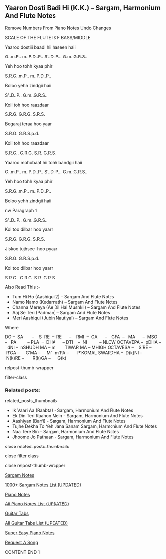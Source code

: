 
## Yaaron Dosti Badi Hi (K.K.) – Sargam, Harmonium And Flute Notes

Remove Numbers From Piano Notes
Undo Changes

SCALE OF THE FLUTE IS F BASS/MIDDLE

Yaaroo dostiii baadi hii haseen haii

G..m.P.. m..P.D..P.. S’..D..P… G.m..G.R.S..

Yeh hoo tohh kyaa phir

S.R.G..m.P.. m..P.D..P..

Boloo yehh zindgii haii

S’..D..P.. G.m..G.R.S..

Koii toh hoo raazdaar

S.R.G. G.R.G. S.R.S.

Begaraj teraa hoo yaar

S.R.G. G.R.S.p.d.

Koii toh hoo raazdaar

S.R.G.. G.R.G. S.R. G.R.S.

Yaaroo mohobaat hii tohh bandgii haii

G..m.P.. m..P.D..P.. S’..D..P… G.m..G.R.S..

Yeh hoo tohh kyaa phir

S.R.G..m.P.. m..P.D..P..

Boloo yehh zindgii haii

nw Paragraph 1

S’..D..P.. G.m..G.R.S..

Koi too dilbar hoo yaarr

S.R.G. G.R.G. S.R.S.

Jiskoo tujhsee  hoo pyaar

S.R.G. G.R.S.p.d.

Koi too dilbar hoo yaarr

S.R.G.. G.R.G. S.R. G.R.S.



Also Read This :-



* Tum Hi Ho (Aashiqui 2) – Sargam And Flute Notes
* Namo Namo (Kedarnath) – Sargam And Flute Notes
* Channa Mereya (Ae Dil Hai Mushkil) – Sargam And Flute Notes
* Aaj Se Teri (Padman) – Sargam And Flute Notes
* Meri Aashiqui (Jubin Nautiyal) – Sargam And Flute Notes

Where



DO –  SA       –    S  RE  –  RE      –    RMI  –  GA      –    GFA  –   MA      –  MSO  –   PA         – PLA  –  DHA      – DTI    –  NI          – NLOW OCTAVEPA –  pDHA –  dNI –  nSHUDH MA – m        TIWAR MA – MHIGH OCTAVESA –    S’RE –     R’GA –     G’MA –     M’   m’PA –       P’KOMAL SWARDHA –  D(k)NI –       N(k)RE –       R(k)GA –      G(k)



relpost-thumb-wrapper

filter-class

### Related posts:

related_posts_thumbnails

* Ik Vaari Aa (Raabta) - Sargam, Harmonium And Flute Notes
* Ek Din Teri Raahon Mein - Sargam, Harmonium And Flute Notes
* Aashiyan (Barfi) - Sargam, Harmonium And Flute Notes
* Tujhe Dekha To Yeh Jana Sanam Sargam, Harmonium And Flute Notes
* Naa Tere Bin - Sargam, Harmonium And Flute Notes
* Jhoome Jo Pathaan - Sargam, Harmonium And Flute Notes

close related_posts_thumbnails

close filter class

close relpost-thumb-wrapper

[Sargam Notes](https://www.notationsworld.com/sargam-notes.html)

[1000+ Sargam Notes List (UPDATED)](https://www.notationsworld.com/all-songs-list-sargam-notes.html)

[Piano Notes](https://www.notationsworld.com/piano-notes.html)

[All Piano Notes List (UPDATED)](https://www.notationsworld.com/all-songs-list-piano-notes.html)

[Guitar Tabs](https://www.notationsworld.com/guitar-tabs.html)

[All Guitar Tabs List (UPDATED)](https://www.notationsworld.com/all-songs-list-guitar-tabs.html)

[Super Easy Piano Notes](https://studywall.in/)

[Request A Song](https://www.notationsworld.com/request-a-song.html)

CONTENT END 1

